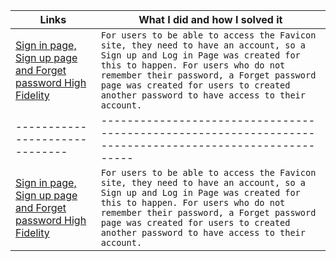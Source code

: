 
| Links                           | What I did and how I solved it                                                                                              |
| ------------------------------ | -------------------------------------------------------------------------------------------------------- |
|  <a href="https://www.figma.com/file/7ROIRXkH1vczk64DN2bOr1/Sign-in-page%2F-Sign-up-page-%2F-Forgot-password-page-(HIFI)?node-id=0%3A1" target="_blank">Sign in page, Sign up page and Forget password High Fidelity </a>    | `For users to be able to access the Favicon site, they need to have an account, so a Sign up and Log in Page was created for this to happen. For users who do not remember their password, a Forget password page was created for users to created another password to have access to their account.`                                                                         
| ------------------------------ | -------------------------------------------------------------------------------------------------------- |
|  <a href="https://www.figma.com/file/7ROIRXkH1vczk64DN2bOr1/Sign-in-page%2F-Sign-up-page-%2F-Forgot-password-page-(HIFI)?node-id=0%3A1" target="_blank">Sign in page, Sign up page and Forget password High Fidelity </a>    | `For users to be able to access the Favicon site, they need to have an account, so a Sign up and Log in Page was created for this to happen. For users who do not remember their password, a Forget password page was created for users to created another password to have access to their account.`
